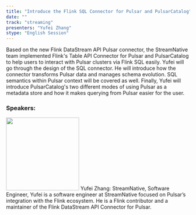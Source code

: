 ```yaml
---
title: "Introduce the Flink SQL Connector for Pulsar and PulsarCatalog"
date: "" 
track: "streaming"
presenters: "Yufei Zhang"
stype: "English Session"
---
```

Based on the new Flink DataStream API Pulsar connector, the StreamNative team implemented Flink's Table API Connector for Pulsar and PulsarCatalog to help users to interact with Pulsar clusters via Flink SQL easily. Yufei will go through the design of the SQL connector. He will introduce how the connector transforms Pulsar data and manages schema evolution. SQL semantics within Pulsar context will be covered as well. Finally, Yufei will introduce PulsarCatalog's two different modes of using Pulsar as a metadata store and how it makes querying from Pulsar easier for the user.
 ### Speakers: 
 <img src="images/speaker/1166.png" width="200" />
 Yufei Zhang: StreamNative, Software Engineer, Yufei is a software engineer at StreamNative focused on Pulsar’s integration with the Flink ecosystem. He is a Flink contributor and a maintainer of the Flink DataStream API Connector for Pulsar.
 